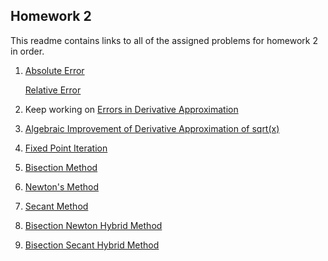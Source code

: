 ## Homework 2
This readme contains links to all of the assigned problems for homework 2 in order.

1. [Absolute Error](https://github.com/kaiudall/MATH4610/blob/master/SoftwareManual/AbsoluteError.md)
   
   [Relative Error](https://github.com/kaiudall/MATH4610/blob/master/SoftwareManual/RelativeError.md)

2. Keep working on [Errors in Derivative Approximation](https://github.com/kaiudall/MATH4610/blob/master/SoftwareManual/GraphError.md)

3. [Algebraic Improvement of Derivative Approximation of sqrt(x)](https://github.com/kaiudall/MATH4610/blob/master/Homework2/Hw2_p3_4610.pdf)

4. [Fixed Point Iteration](https://github.com/kaiudall/MATH4610/blob/master/SoftwareManual/fpi.md)

5. [Bisection Method](https://github.com/kaiudall/MATH4610/blob/master/SoftwareManual/bisection.md)

6. [Newton's Method](https://github.com/kaiudall/MATH4610/blob/master/SoftwareManual/newton.md)

7. [Secant Method](https://github.com/kaiudall/MATH4610/blob/master/SoftwareManual/secant.md)

8. [Bisection Newton Hybrid Method](https://github.com/kaiudall/MATH4610/blob/master/SoftwareManual/bisnewton.md)

9. [Bisection Secant Hybrid Method](https://github.com/kaiudall/MATH4610/blob/master/SoftwareManual/bissecant.md)
